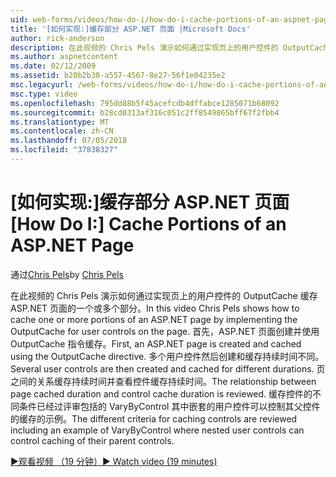 ```yaml
---
uid: web-forms/videos/how-do-i/how-do-i-cache-portions-of-an-aspnet-page
title: '[如何实现:]缓存部分 ASP.NET 页面 |Microsoft Docs'
author: rick-anderson
description: 在此视频的 Chris Pels 演示如何通过实现页上的用户控件的 OutputCache 缓存 ASP.NET 页面的一个或多个部分。 首先，...
ms.author: aspnetcontent
ms.date: 02/12/2009
ms.assetid: b20b2b30-a557-4567-8e27-56f1e04235e2
msc.legacyurl: /web-forms/videos/how-do-i/how-do-i-cache-portions-of-an-aspnet-page
msc.type: video
ms.openlocfilehash: 795dd88b5f45acefcdb4dffabce1285071b68092
ms.sourcegitcommit: b28cd0313af316c051c2ff8549865bff67f2fbb4
ms.translationtype: MT
ms.contentlocale: zh-CN
ms.lasthandoff: 07/05/2018
ms.locfileid: "37838327"
---
```

<a name="how-do-i-cache-portions-of-an-aspnet-page"></a><span data-ttu-id="45a97-104">[如何实现:]缓存部分 ASP.NET 页面</span><span class="sxs-lookup"><span data-stu-id="45a97-104">[How Do I:] Cache Portions of an ASP.NET Page</span></span>
====================
<span data-ttu-id="45a97-105">通过[Chris Pels](https://twitter.com/chrispels)</span><span class="sxs-lookup"><span data-stu-id="45a97-105">by [Chris Pels](https://twitter.com/chrispels)</span></span>

<span data-ttu-id="45a97-106">在此视频的 Chris Pels 演示如何通过实现页上的用户控件的 OutputCache 缓存 ASP.NET 页面的一个或多个部分。</span><span class="sxs-lookup"><span data-stu-id="45a97-106">In this video Chris Pels shows how to cache one or more portions of an ASP.NET page by implementing the OutputCache for user controls on the page.</span></span> <span data-ttu-id="45a97-107">首先，ASP.NET 页面创建并使用 OutputCache 指令缓存。</span><span class="sxs-lookup"><span data-stu-id="45a97-107">First, an ASP.NET page is created and cached using the OutputCache directive.</span></span> <span data-ttu-id="45a97-108">多个用户控件然后创建和缓存持续时间不同。</span><span class="sxs-lookup"><span data-stu-id="45a97-108">Several user controls are then created and cached for different durations.</span></span> <span data-ttu-id="45a97-109">页之间的关系缓存持续时间并查看控件缓存持续时间。</span><span class="sxs-lookup"><span data-stu-id="45a97-109">The relationship between page cached duration and control cache duration is reviewed.</span></span> <span data-ttu-id="45a97-110">缓存控件的不同条件已经过评审包括的 VaryByControl 其中嵌套的用户控件可以控制其父控件的缓存的示例。</span><span class="sxs-lookup"><span data-stu-id="45a97-110">The different criteria for caching controls are reviewed including an example of VaryByControl where nested user controls can control caching of their parent controls.</span></span>

[<span data-ttu-id="45a97-111">&#9654;观看视频 （19 分钟）</span><span class="sxs-lookup"><span data-stu-id="45a97-111">&#9654; Watch video (19 minutes)</span></span>](https://channel9.msdn.com/Blogs/ASP-NET-Site-Videos/how-do-i-cache-portions-of-an-aspnet-page)
